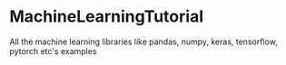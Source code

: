 # MachineLearningTutorial
All the machine learning libraries like pandas, numpy, keras, tensorflow, pytorch etc's examples
